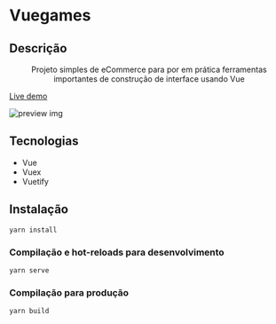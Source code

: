 # Vuegames


## Descrição
<p align="center">Projeto simples de eCommerce para por em prática ferramentas importantes de construção de interface usando Vue</p>

[Live demo](https://projetovuegames.netlify.app/)

![preview img](https://i.imgur.com/IGQpjTx.png)

## Tecnologias

* Vue
* Vuex
* Vuetify

## Instalação
```
yarn install
```

### Compilação e hot-reloads para desenvolvimento
```
yarn serve
```

### Compilação para produção
```
yarn build
```